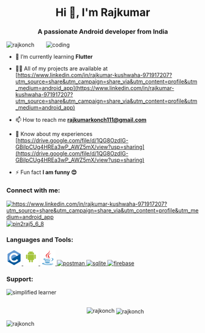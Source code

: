 <h1 align="center">Hi 👋, I'm Rajkumar</h1>
<h3 align="center">A passionate Android developer from India</h3>

<img align="right" alt="coding" width="400" src="https://camo.githubusercontent.com/40165a147c3dcea0fa1db780bb533fc5f98546ccfb9d5d05ddb2f429277f5348/68747470733a2f2f616e616c7974696373696e6469616d61672e636f6d2f77702d636f6e74656e742f75706c6f6164732f323031382f31322f646576656c6f7065722d6472696262626c652e676966">


<p align="left"> <img src="https://komarev.com/ghpvc/?username=rajkonch&label=Profile%20views&color=0e75b6&style=flat" alt="rajkonch" /> </p>

- 🌱 I’m currently learning **Flutter**

- 👨‍💻 All of my projects are available at [https://www.linkedin.com/in/rajkumar-kushwaha-971917207?utm_source=share&utm_campaign=share_via&utm_content=profile&utm_medium=android_app](https://www.linkedin.com/in/rajkumar-kushwaha-971917207?utm_source=share&utm_campaign=share_via&utm_content=profile&utm_medium=android_app)

- 📫 How to reach me **rajkumarkonch111@gmail.com**

- 📄 Know about my experiences [https://drive.google.com/file/d/1QG8OzdIG-GBiIpCUg4HREa3wP_AWZ5mX/view?usp=sharing](https://drive.google.com/file/d/1QG8OzdIG-GBiIpCUg4HREa3wP_AWZ5mX/view?usp=sharing)

- ⚡ Fun fact **I am funny 😊**

<h3 align="left">Connect with me:</h3>
<p align="left">
<a href="https://linkedin.com/in/https://www.linkedin.com/in/rajkumar-kushwaha-971917207?utm_source=share&utm_campaign=share_via&utm_content=profile&utm_medium=android_app" target="blank"><img align="center" src="https://raw.githubusercontent.com/rahuldkjain/github-profile-readme-generator/master/src/images/icons/Social/linked-in-alt.svg" alt="https://www.linkedin.com/in/rajkumar-kushwaha-971917207?utm_source=share&utm_campaign=share_via&utm_content=profile&utm_medium=android_app" height="30" width="40" /></a>
<a href="https://instagram.com/pin2raj5_6_8" target="blank"><img align="center" src="https://raw.githubusercontent.com/rahuldkjain/github-profile-readme-generator/master/src/images/icons/Social/instagram.svg" alt="pin2raj5_6_8" height="30" width="40" /></a>
</p>

<h3 align="left">Languages and Tools:</h3>
<p align="left">
   <a href="https://www.cprogramming.com/" target="_blank" rel="noreferrer"> <img src="https://raw.githubusercontent.com/devicons/devicon/master/icons/c/c-original.svg" alt="c" width="40" height="40"/> </a>
  <a href="https://developer.android.com" target="_blank" rel="noreferrer"> <img src="https://raw.githubusercontent.com/devicons/devicon/master/icons/android/android-original-wordmark.svg" alt="android" width="40" height="40"/> </a>
   <a href="https://www.java.com" target="_blank" rel="noreferrer"> <img src="https://raw.githubusercontent.com/devicons/devicon/master/icons/java/java-original.svg" alt="java" width="40" height="40"/> </a>
  <a href="https://postman.com" target="_blank" rel="noreferrer"> <img src="https://www.vectorlogo.zone/logos/getpostman/getpostman-icon.svg" alt="postman" width="40" height="40"/> </a>
  <a href="https://www.sqlite.org/" target="_blank" rel="noreferrer"> <img src="https://www.vectorlogo.zone/logos/sqlite/sqlite-icon.svg" alt="sqlite" width="40" height="40"/> </a>
   <a href="https://firebase.google.com/" target="_blank" rel="noreferrer"> <img src="https://www.vectorlogo.zone/logos/firebase/firebase-icon.svg" alt="firebase" width="40" height="40"/> </a> </p>
<h3 align="left">Support:</h3>
<p><a href="https://www.buymeacoffee.com/simplified"> <img align="left" src="https://cdn.buymeacoffee.com/buttons/v2/default-yellow.png" height="50" width="210" alt="simplified learner" /></a></p><br><br>


<p><img align="left" src="https://github-readme-stats.vercel.app/api/top-langs?username=rajkonch&show_icons=true&locale=en&layout=compact" alt="rajkonch" /></p>
<p>&nbsp;<img align="center" src="https://github-readme-stats.vercel.app/api?username=rajkonch&show_icons=true&locale=en" alt="rajkonch" /></p>
<p><img align="center" src="https://github-readme-streak-stats.herokuapp.com/?user=rajkonch&" alt="rajkonch" /></p>


